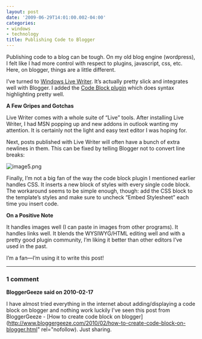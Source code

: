 ```yaml
---
layout: post
date: '2009-06-29T14:01:00.002-04:00'
categories:
- windows
- technology
title: Publishing Code to Blogger
---
```



Publishing code to a blog can be tough. On my old blog engine (wordpress), I felt like I had more control with respect to plugins, javascript, css, etc. Here, on blogger, things are a little different. 

I’ve turned to [Windows Live Writer](http://windowslivewriter.spaces.live.com/). It’s actually pretty slick and integrates well with Blogger. I added the [Code Block plugin](http://gallery.live.com/liveItemDetail.aspx?li=1f57bd9b-a692-4593-9e9e-e2962d9c0eee) which does syntax highlighting pretty well. 

**A Few Gripes and Gotchas**

Live Writer comes with a whole suite of “Live” tools. After installing Live Writer, I had MSN popping up and new addons in outlook wanting my attention. It is certainly not the light and easy text editor I was hoping for.

Next, posts published with Live Writer will often have a bunch of extra newlines in them. This can be fixed by telling Blogger not to convert line breaks:

![image5.png](image5.png) 

Finally, I’m not a big fan of the way the code block plugin I mentioned earlier handles CSS. It inserts a new block of styles with every single code block. The workaround seems to be simple enough, though: add the CSS block to the template’s styles and make sure to uncheck “Embed Stylesheet” each time you insert code.

**On a Positive Note**

It handles images well (I can paste in images from other programs). It handles links well. It blends the WYSIWYG/HTML editing well and with a pretty good plugin community, I’m liking it better than other editors I’ve used in the past.

I’m a fan—I’m using it to write this post!

---

### 1 comment

**BloggerGeeze said on 2010-02-17**

I have almost tried everything in the internet about adding/displaying a code block on blogger and nothing work luckily I've seen this post from BloggerGeeze - [How to create code block on blogger](http://www.bloggergeeze.com/2010/02/how-to-create-code-block-on-blogger.html" rel="nofollow). Just sharing.

